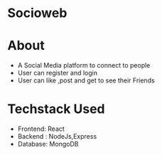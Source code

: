 # Socioweb

<h1> About </h1>
<ul>
  <li>A Social Media platform to connect to people</li>
   <li>User can register and login</li>
   <li>User can like ,post and get to see their Friends</li>
</ul>

<h1>Techstack Used</h1>
<ul>
  <li>Frontend: React</li>
   <li>Backend : NodeJs,Express</li>
   <li>Database: MongoDB</li>
</ul>
